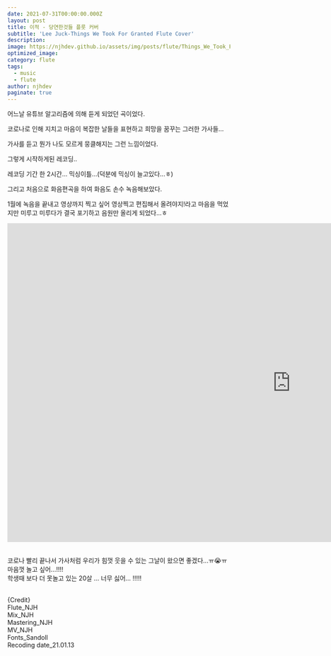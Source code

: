 ```yaml
---
date: 2021-07-31T00:00:00.000Z
layout: post
title: 이적 - 당연한것들 플룻 커버
subtitle: 'Lee Juck-Things We Took For Granted Flute Cover'
description: 
image: https://njhdev.github.io/assets/img/posts/flute/Things_We_Took_For_Granted.png
optimized_image: 
category: flute
tags:
  - music
  - flute
author: njhdev
paginate: true
---
```


어느날 유튜브 알고리즘에 의해 듣게 되었던 곡이었다.

코로나로 인해 지치고 마음이 복잡한 날들을 표현하고 희망을 꿈꾸는 그러한 가사들...

가사를 듣고 뭔가 나도 모르게 뭉클해지는 그런 느낌이었다.

그렇게 시작하게된 레코딩..

레코딩 기간 한 2시간... 믹싱이틀...(덕분에 믹싱이 늘고있다...ㅎ)

그리고 처음으로 화음편곡을 하여 화음도 손수 녹음해보았다.

1월에 녹음을 끝내고 영상까지 찍고 싶어 영상찍고 편집해서 올려야지!라고 마음을 먹었지만 미루고 미루다가 결국 포기하고 음원만 올리게 되었다...ㅎ


<iframe width="1280" height="721" src="https://www.youtube.com/embed/L32tyDT_3c8" title="YouTube video player" frameborder="0" allow="accelerometer; autoplay; clipboard-write; encrypted-media; gyroscope; picture-in-picture" allowfullscreen></iframe>

<br/>코로나 빨리 끝나서 가사처럼 우리가 힘껏 웃을 수 있는 그날이 왔으면 좋겠다...ㅠ😭ㅠ
<br/>마음껏 놀고 싶어...!!!!
<br/>학생때 보다 더 못놀고 있는 20살 ... 너무 싫어... !!!!!

<br/>{Credit}
<br/>Flute_NJH
<br/>Mix_NJH
<br/>Mastering_NJH
<br/>MV_NJH
<br/>Fonts_Sandoll
<br/>Recoding date_21.01.13
